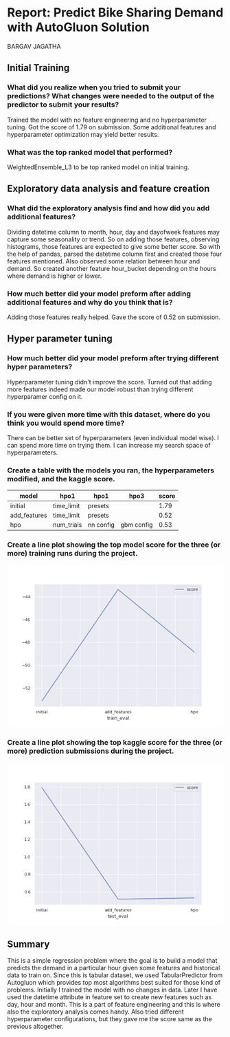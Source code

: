 # Report: Predict Bike Sharing Demand with AutoGluon Solution

BARGAV JAGATHA

## Initial Training
### What did you realize when you tried to submit your predictions? What changes were needed to the output of the predictor to submit your results?

Trained the model with no feature engineering and no hyperparameter tuning. Got the score of 1.79 on submission. Some additional features and hyperparameter optimization may yield better results.

### What was the top ranked model that performed?
WeightedEnsemble_L3 to be top ranked model on initial training.

## Exploratory data analysis and feature creation
### What did the exploratory analysis find and how did you add additional features?
Dividing datetime column to month, hour, day and dayofweek features may capture some seasonality or trend. So on adding those features, observing histograms, those features are expected to give some better score. So with the help of pandas, parsed the datetime column first and created those four features mentioned. Also observed some relation between hour and demand. So created another feature hour_bucket depending on the hours where demand is higher or lower.


### How much better did your model preform after adding additional features and why do you think that is?
Adding those features really helped. Gave the score of 0.52 on submission. 

## Hyper parameter tuning
### How much better did your model preform after trying different hyper parameters?
Hyperparameter tuning didn't improve the score. Turned out that adding more features indeed made our model robust than trying different hyperparamer config on it. 

### If you were given more time with this dataset, where do you think you would spend more time?
There can be better set of hyperparameters (even individual model wise). I can spend more time on trying them. I can increase my search space of hyperparameters. 

### Create a table with the models you ran, the hyperparameters modified, and the kaggle score.
|model|hpo1|hpo1|hpo3|score|
|--|--|--|--|--|
|initial|time_limit|presets| |1.79|
|add_features|time_limit|presets| |0.52|
|hpo|num_trials|nn config|gbm config|0.53|

### Create a line plot showing the top model score for the three (or more) training runs during the project.


![model_train_score.png](img/model_train_score.png)

### Create a line plot showing the top kaggle score for the three (or more) prediction submissions during the project.


![model_test_score.png](img/model_test_score.png)

## Summary
This is a simple regression problem where the goal is to build a model that predicts the demand in a particular hour given some features and historical data to train on. Since this is tabular dataset, we used TabularPredictor from Autogluon which provides top most algorithms best suited for those kind of problems. Initially I trained the model with no changes in data. Later I have used the datetime attribute in feature set to create new features such as day, hour and month. This is a part of feature engineering and this is where also the exploratory analysis comes handy. Also tried different hyperparameter configurations, but they gave me the score same as the previous altogether.
